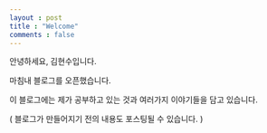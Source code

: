 ```yaml
---
layout : post
title : "Welcome"
comments : false
---
```


안녕하세요, 김현수입니다. 

마침내 블로그를 오픈했습니다. 

이 블로그에는 제가 공부하고 있는 것과 여러가지 이야기들을 담고 있습니다. 

( 블로그가 만들어지기 전의 내용도 포스팅될 수 있습니다. )